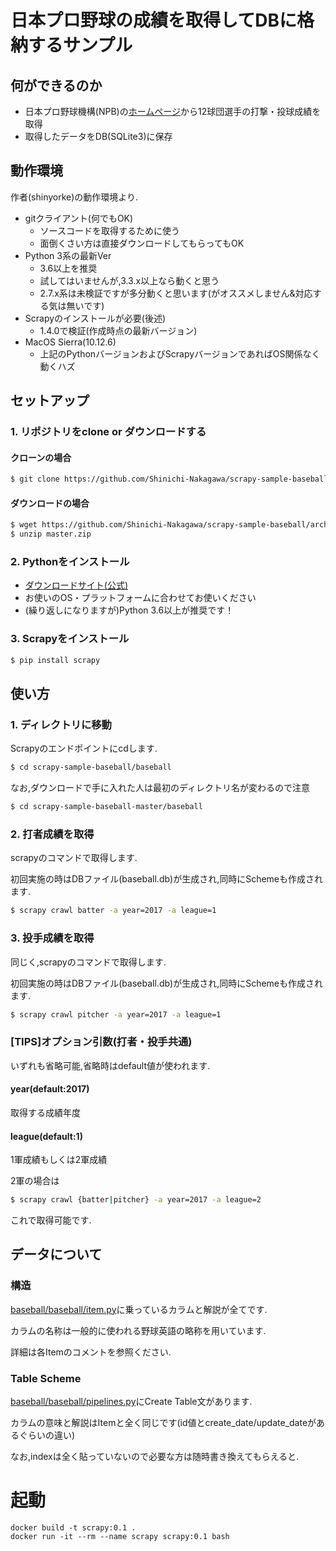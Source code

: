 # 日本プロ野球の成績を取得してDBに格納するサンプル

## 何ができるのか

* 日本プロ野球機構(NPB)の[ホームページ](http://npb.jp/)から12球団選手の打撃・投球成績を取得
* 取得したデータをDB(SQLite3)に保存

## 動作環境

作者(shinyorke)の動作環境より.

* gitクライアント(何でもOK)
    * ソースコードを取得するために使う
    * 面倒くさい方は直接ダウンロードしてもらってもOK
* Python 3系の最新Ver
    * 3.6以上を推奨
    * 試してはいませんが,3.3.x以上なら動くと思う
    * 2.7.x系は未検証ですが多分動くと思います(がオススメしません&対応する気は無いです)
* Scrapyのインストールが必要(後述)
    * 1.4.0で検証(作成時点の最新バージョン)
* MacOS Sierra(10.12.6)
    * 上記のPythonバージョンおよびScrapyバージョンであればOS関係なく動くハズ

## セットアップ

### 1. リポジトリをclone or ダウンロードする

#### クローンの場合

```bash
$ git clone https://github.com/Shinichi-Nakagawa/scrapy-sample-baseball.git
```

#### ダウンロードの場合

```bash
$ wget https://github.com/Shinichi-Nakagawa/scrapy-sample-baseball/archive/master.zip
$ unzip master.zip
```

### 2. Pythonをインストール

* [ダウンロードサイト(公式)](https://www.python.org/downloads/)
* お使いのOS・プラットフォームに合わせてお使いください
* (繰り返しになりますが)Python 3.6以上が推奨です！

### 3. Scrapyをインストール

```bash
$ pip install scrapy
```

## 使い方

### 1. ディレクトリに移動

Scrapyのエンドポイントにcdします.

```bash
$ cd scrapy-sample-baseball/baseball
```

なお,ダウンロードで手に入れた人は最初のディレクトリ名が変わるので注意

```bash
$ cd scrapy-sample-baseball-master/baseball
```

### 2. 打者成績を取得

scrapyのコマンドで取得します.

初回実施の時はDBファイル(baseball.db)が生成され,同時にSchemeも作成されます.

```bash
$ scrapy crawl batter -a year=2017 -a league=1
```

### 3. 投手成績を取得

同じく,scrapyのコマンドで取得します.

初回実施の時はDBファイル(baseball.db)が生成され,同時にSchemeも作成されます.

```bash
$ scrapy crawl pitcher -a year=2017 -a league=1
```

### [TIPS]オプション引数(打者・投手共通)

いずれも省略可能,省略時はdefault値が使われます.

#### year(default:2017)

取得する成績年度

#### league(default:1)

1軍成績もしくは2軍成績

2軍の場合は

```bash
$ scrapy crawl {batter|pitcher} -a year=2017 -a league=2
```

これで取得可能です.

## データについて

### 構造

[baseball/baseball/item.py](https://github.com/Shinichi-Nakagawa/scrapy-sample-baseball/blob/master/baseball/baseball/items.py)に乗っているカラムと解説が全てです.

カラムの名称は一般的に使われる野球英語の略称を用いています.

詳細は各Itemのコメントを参照ください.

### Table Scheme

[baseball/baseball/pipelines.py](https://github.com/Shinichi-Nakagawa/scrapy-sample-baseball/blob/master/baseball/baseball/pipelines.py)にCreate Table文があります.

カラムの意味と解説はItemと全く同じです(id値とcreate_date/update_dateがあるぐらいの違い)

なお,indexは全く貼っていないので必要な方は随時書き換えてもらえると.


# 起動
```
docker build -t scrapy:0.1 .
docker run -it --rm --name scrapy scrapy:0.1 bash
```